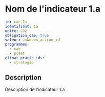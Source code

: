 # Nom de l'indicateur 1.a

```yaml
id: cae_1a
identifiant: 1a
unite: CO2
obligation_cae: true
valeur: unknown_action_id
programmes:
  - cae
  - pcaet
climat_pratic_ids:
  - strategie
```
## Description
Description de l'indicateur 1.a

